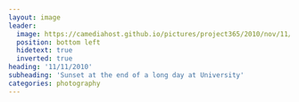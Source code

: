 ```yaml
---
layout: image
leader:
  image: https://camediahost.github.io/pictures/project365/2010/nov/11/111110.jpg
  position: bottom left
  hidetext: true
  inverted: true
heading: '11/11/2010'
subheading: 'Sunset at the end of a long day at University'
categories: photography
---
```

